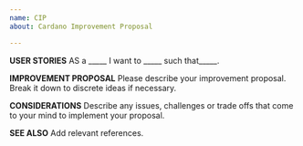 ```yaml
---
name: CIP
about: Cardano Improvement Proposal

---
```


**USER STORIES**
AS a _____ I want to _____ such that_____.

**IMPROVEMENT PROPOSAL**
Please describe your improvement proposal. Break it down to discrete ideas if necessary.

**CONSIDERATIONS**
Describe any issues, challenges or trade offs that come to your mind to implement your proposal.

**SEE ALSO**
Add relevant references.
